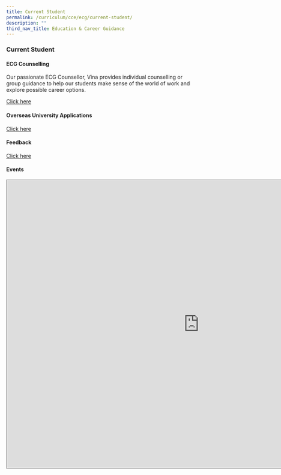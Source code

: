 ```yaml
---
title: Current Student
permalink: /curriculum/cce/ecg/current-student/
description: ""
third_nav_title: Education & Career Guidance
---
```

### **Current Student**
#### **ECG Counselling**
Our passionate ECG Counsellor, Vina provides individual counselling or group guidance to help our students make sense of the world of work and explore possible career options.

[Click here](https://sites.google.com/yijc.edu.sg/ecgyijc/exploration/ecg-counselling?authuser=0)

#### **Overseas University Applications**
[Click here](https://staging.dy8spnni5p31k.amplifyapp.com/curriculum/cce/ecg/overseas-uni-applications/)

#### **Feedback**
[Click here](https://sites.google.com/yijc.edu.sg/ecgyijc/feedback?authuser=0)

#### **Events**

<iframe scrolling="no" frameborder="0" height="768" width="1024" style="border:solid 1px #777" src="https://calendar.google.com/calendar/embed?height=600&amp;wkst=1&amp;bgcolor=%23ffffff&amp;ctz=Asia%2FSingapore&amp;src=eWlqY19lY2dAbW9lLmVkdS5zZw&amp;src=ZW4uc2luZ2Fwb3JlI2hvbGlkYXlAZ3JvdXAudi5jYWxlbmRhci5nb29nbGUuY29t&amp;color=%23E4C441&amp;color=%230B8043](https://calendar.google.com/calendar/embed?height=600&amp;wkst=1&amp;bgcolor=%23ffffff&amp;ctz=Asia%2FSingapore&amp;src=eWlqY19lY2dAbW9lLmVkdS5zZw&amp;src=ZW4uc2luZ2Fwb3JlI2hvbGlkYXlAZ3JvdXAudi5jYWxlbmRhci5nb29nbGUuY29t&amp;color=%23E4C441&amp;color=%230B8043)"></iframe>